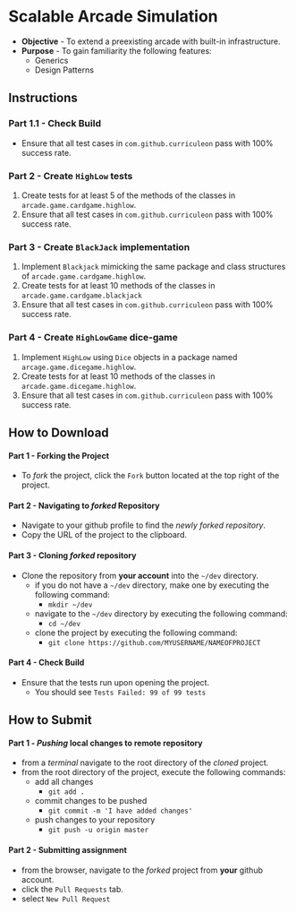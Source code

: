 # Scalable Arcade Simulation

* **Objective** - To extend a preexisting arcade with built-in infrastructure.
* **Purpose** - To gain familiarity the following features:
    * Generics
    * Design Patterns




## Instructions

### Part 1.1 - Check Build
* Ensure that all test cases in `com.github.curriculeon` pass with 100% success rate.

### Part 2 - Create `HighLow` tests
1. Create tests for at least 5 of the methods of the classes in `arcade.game.cardgame.highlow`.
2. Ensure that all test cases in `com.github.curriculeon` pass with 100% success rate.

### Part 3 - Create `BlackJack` implementation
1. Implement `Blackjack` mimicking the same package and class structures of `arcade.game.cardgame.highlow`.
2. Create tests for at least 10 methods of the classes in `arcade.game.cardgame.blackjack`
3. Ensure that all test cases in `com.github.curriculeon` pass with 100% success rate.

### Part 4 - Create `HighLowGame` dice-game
1. Implement `HighLow` using `Dice` objects in a package named `arcage.game.dicegame.highlow`.
2. Create tests for at least 10 methods of the classes in `arcade.game.dicegame.highlow`.
3. Ensure that all test cases in `com.github.curriculeon` pass with 100% success rate.

 




## How to Download

#### Part 1 - Forking the Project
* To _fork_ the project, click the `Fork` button located at the top right of the project.


#### Part 2 - Navigating to _forked_ Repository
* Navigate to your github profile to find the _newly forked repository_.
* Copy the URL of the project to the clipboard.

#### Part 3 - Cloning _forked_ repository
* Clone the repository from **your account** into the `~/dev` directory.
  * if you do not have a `~/dev` directory, make one by executing the following command:
    * `mkdir ~/dev`
  * navigate to the `~/dev` directory by executing the following command:
    * `cd ~/dev`
  * clone the project by executing the following command:
    * `git clone https://github.com/MYUSERNAME/NAMEOFPROJECT`

#### Part 4 - Check Build
* Ensure that the tests run upon opening the project.
    * You should see `Tests Failed: 99 of 99 tests`







## How to Submit

#### Part 1 -  _Pushing_ local changes to remote repository
* from a _terminal_ navigate to the root directory of the _cloned_ project.
* from the root directory of the project, execute the following commands:
    * add all changes
      * `git add .`
    * commit changes to be pushed
      * `git commit -m 'I have added changes'`
    * push changes to your repository
      * `git push -u origin master`

#### Part 2 - Submitting assignment
* from the browser, navigate to the _forked_ project from **your** github account.
* click the `Pull Requests` tab.
* select `New Pull Request`